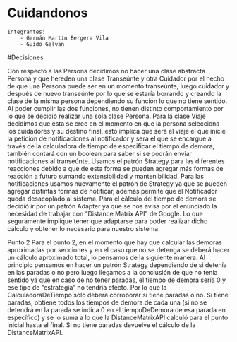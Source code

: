 # Cuidandonos
    Integrantes:
        - Germán Martín Bergera Vila
        - Guido Gelvan


#Decisiones

Con respecto a las Persona decidimos no hacer una clase abstracta Persona y que hereden una clase Transeúnte y otra Cuidador por el hecho de que una Persona puede ser en un momento transeúnte, luego cuidador y después de nuevo transeúnte por lo que se estaría borrando y creando la clase de la misma persona dependiendo su función lo que no tiene sentido. Al poder cumplir las dos funciones, no tienen distinto comportamiento por lo que se decidió realizar una sola clase Persona.
Para la clase Viaje decidimos que esta se cree en el momento en que la persona selecciona los cuidadores y su destino final, esto implica que será el viaje el que inicie la petición de notificaciones al notificador y será el que se encargue a través de la calculadora de tiempo de especificar el tiempo de demora, también contará con un boolean para saber si se podrán enviar notificaciones al transeúnte. 
Usamos el patrón Strategy para las diferentes reacciones debido a que de esta forma se pueden agregar más formas de reacción a futuro sumando extensibilidad y mantenibilidad.
Para las notificaciones usamos nuevamente el patrón de Strategy ya que se pueden agregar distintas formas de notificar, además permite que el Notificador queda desacoplado al sistema. 
Para el cálculo del tiempo de demora se decidió ir por un patrón Adapter ya que se nos avisa por el enunciado la necesidad de trabajar con “Distance Matrix API” de Google. Lo que seguramente implique tener que adaptarse para poder realizar dicho cálculo y obtener lo necesario para nuestro sistema.


Punto 2
Para el punto 2, en el momento que hay que calcular las demoras aproximadas por secciones y en el caso que no se detenga se deberá hacer un cálculo aproximado total, lo pensamos de la siguiente manera. Al principio pensamos en hacer un patrón Strategy dependiendo de si detenía en las paradas o no pero luego llegamos a la conclusión de que no tenía sentido ya que en caso de no tener paradas, el tiempo de demora sería 0 y ese tipo de “estrategia” no tendría efecto. Por lo que la CalculadoraDeTiempo solo deberá corroborar si tiene paradas o no. Si tiene paradas, obtiene todos los tiempos de demora de cada una (si no se detendrá en la parada se indica 0 en el tiempoDeDemora de esa parada en específico) y se lo suma a lo que la DistanceMatrixAPI calculó para el punto inicial hasta el final. Si no tiene paradas devuelve el cálculo de la DistanceMatrixAPI.


